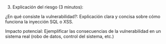 3. Explicación del riesgo (3 minutos):

¿En qué consiste la vulnerabilidad?: Explicación clara y concisa sobre cómo funciona la inyección SQL o XSS.

Impacto potencial: Ejemplificar las consecuencias de la vulnerabilidad en un sistema real (robo de datos, control del sistema, etc.)
